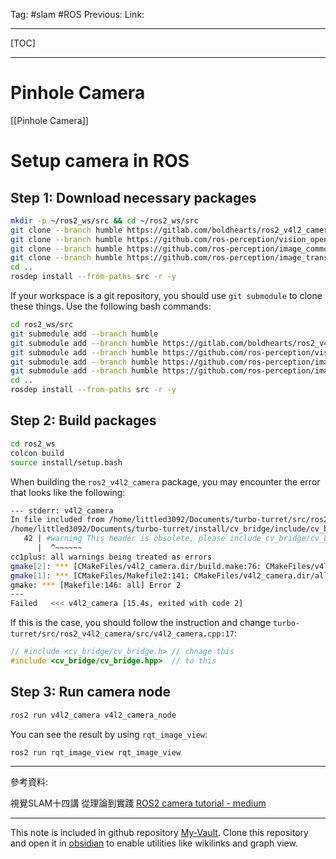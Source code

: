 Tag: #slam #ROS 
Previous: 
Link: 

---

[TOC]

---

# Pinhole Camera

[[Pinhole Camera]]

# Setup camera in ROS

## Step 1: Download necessary packages

```bash
mkdir -p ~/ros2_ws/src && cd ~/ros2_ws/src  
git clone --branch humble https://gitlab.com/boldhearts/ros2_v4l2_camera.git  
git clone --branch humble https://github.com/ros-perception/vision_opencv.git  
git clone --branch humble https://github.com/ros-perception/image_common.git  
git clone --branch humble https://github.com/ros-perception/image_transport_plugins.git  
cd ..  
rosdep install --from-paths src -r -y
```

If your workspace is a git repository, you should use `git submodule` to clone these things. Use the following bash commands:

```bash
cd ros2_ws/src
git submodule add --branch humble
git submodule add --branch humble https://gitlab.com/boldhearts/ros2_v4l2_camera.git  
git submodule add --branch humble https://github.com/ros-perception/vision_opencv.git  
git submodule add --branch humble https://github.com/ros-perception/image_common.git  
git submodule add --branch humble https://github.com/ros-perception/image_transport_plugins.git  
cd ..  
rosdep install --from-paths src -r -y
```

## Step 2: Build packages

```bash
cd ros2_ws
colcon build
source install/setup.bash
```

When building the `ros2_v4l2_camera` package, you may encounter the error that looks like the following:

```bash
--- stderr: v4l2_camera
In file included from /home/littled3092/Documents/turbo-turret/src/ros2_v4l2_camera/src/v4l2_camera.cpp:17:
/home/littled3092/Documents/turbo-turret/install/cv_bridge/include/cv_bridge/cv_bridge/cv_bridge.h:42:2: error: #warning This header is obsolete, please include cv_bridge/cv_bridge.hpp instead [-Werror=cpp]
   42 | #warning This header is obsolete, please include cv_bridge/cv_bridge.hpp instead
      |  ^~~~~~~
cc1plus: all warnings being treated as errors
gmake[2]: *** [CMakeFiles/v4l2_camera.dir/build.make:76: CMakeFiles/v4l2_camera.dir/src/v4l2_camera.cpp.o] Error 1
gmake[1]: *** [CMakeFiles/Makefile2:141: CMakeFiles/v4l2_camera.dir/all] Error 2
gmake: *** [Makefile:146: all] Error 2
---
Failed   <<< v4l2_camera [15.4s, exited with code 2]
```

If this is the case, you should follow the instruction and change `turbo-turret/src/ros2_v4l2_camera/src/v4l2_camera.cpp:17`:

```cpp
// #include <cv_bridge/cv_bridge.h> // chnage this
#include <cv_bridge/cv_bridge.hpp>  // to this
```

## Step 3: Run camera node

```bash
ros2 run v4l2_camera v4l2_camera_node
```

You can see the result by using `rqt_image_view`:

```bash
ros2 run rqt_image_view rqt_image_view
```

---

參考資料:

視覺SLAM十四講 從理論到實踐
[ROS2 camera tutorial - medium](https://medium.com/swlh/raspberry-pi-ros-2-camera-eef8f8b94304)

---

This note is included in github repository [My-Vault](https://github.com/LittleD3092/My-Vault.git). Clone this repository and open it in [obsidian](https://obsidian.md/) to enable utilities like wikilinks and graph view.